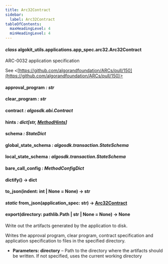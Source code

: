 ```yaml
---
title: Arc32Contract
sidebar:
  label: Arc32Contract
tableOfContents:
  maxHeadingLevel: 4
  minHeadingLevel: 4
---
```


#### _class_ algokit_utils.applications.app_spec.arc32.Arc32Contract

ARC-0032 application specification

See <[https://github.com/algorandfoundation/ARCs/pull/150](https://github.com/algorandfoundation/ARCs/pull/150)>

#### approval_program _: str_

#### clear_program _: str_

#### contract _: algosdk.abi.Contract_

#### hints _: dict[str, [MethodHints](MethodHints.md#algokit_utils.applications.app_spec.arc32.MethodHints)]_

#### schema _: StateDict_

#### global_state_schema _: algosdk.transaction.StateSchema_

#### local_state_schema _: algosdk.transaction.StateSchema_

#### bare_call_config _: MethodConfigDict_

#### dictify() → dict

#### to_json(indent: int | None = None) → str

#### _static_ from_json(application_spec: str) → [Arc32Contract](#algokit_utils.applications.app_spec.arc32.Arc32Contract)

#### export(directory: pathlib.Path | str | None = None) → None

Write out the artifacts generated by the application to disk.

Writes the approval program, clear program, contract specification and application specification
to files in the specified directory.

- **Parameters:**
  **directory** – Path to the directory where the artifacts should be written. If not specified,
  uses the current working directory
